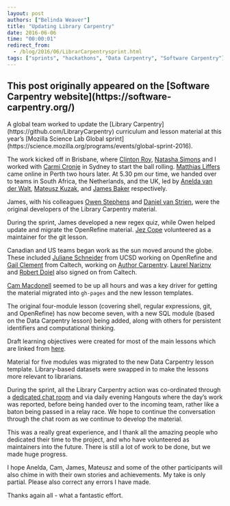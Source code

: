 ```yaml
---
layout: post
authors: ["Belinda Weaver"]
title: "Updating Library Carpentry"
date: 2016-06-06
time: "00:00:01"
redirect_from:
  - /blog/2016/06/LibrarCarpentrysprint.html
tags: ["sprints", "hackathons", "Data Carpentry", "Software Carpentry"]
---
```


<h2>This post originally appeared on the [Software Carpentry website](https://software-carpentry.org/)</h2>
A global team worked to update the [Library Carpentry](https://github.com/LibraryCarpentry) curriculum and lesson material at
this year’s [Mozilla Science Lab Global sprint](https://science.mozilla.org/programs/events/global-sprint-2016).

The work kicked off in Brisbane, where [Clinton Roy](https://twitter.com/clinton_roy), [Natasha Simons](https://twitter.com/n_simons) and I worked with [Carmi Cronje](https://twitter.com/machinical) in Sydney to start the ball rolling.
[Matthias Liffers](https://twitter.com/mpfl) came online in Perth two hours later. At 5.30 pm our time, we handed over to teams in South Africa, the Netherlands, and the UK, led by [Anelda van der Walt](https://twitter.com/aneldavdw), [Mateusz Kuzak](https://twitter.com/matkuzak), and [James Baker](https://twitter.com/j_w_baker) respectively.

James, with his colleagues [Owen Stephens](https://github.com/ostephens) and [Daniel van Strien](https://github.com/davanstrien), were the original developers of the Library Carpentry material.

During the sprint, James developed a new regex quiz, while Owen helped update and migrate the OpenRefine material. 
[Jez Cope](https://github.com/jezcope) volunteered as a maintainer for the git lesson.

Canadian and US teams began work as the sun moved around the globe. These included [Juliane Schneider](https://github.com/pitviper6) from UCSD working on OpenRefine and [Gail Clement](https://github.com/Repositorian) from Caltech, working on [Author Carpentry](https://github.com/Repositorian/AuthorCarpentry). [Laurel Narizny](https://github.com/lnarizny) and [Robert Doiel](https://github.com/rsdoiel) also signed on from Caltech.

[Cam Macdonell](https://twitter.com/cjmacdonell) seemed to be up all hours and was a key driver for getting the material migrated into `gh-pages` and the new lesson templates.

The original four-module lesson (covering shell, regular expressions, git, and OpenRefine) has now become seven, 
with a new SQL module (based on the Data Carpentry lesson) being added, along with others for persistent 
identifiers and computational thinking. 

Draft learning objectives were created for most of the main lessons which are linked 
from [here](https://github.com/data-lessons/librarycarpentry).

Material for five modules was migrated to the new Data Carpentry lesson template. Library-based datasets were 
swapped in to make the lessons more relevant to librarians. 

During the sprint, all the Library Carpentry action was co-ordinated through a 
[dedicated chat room](https://gitter.im/weaverbel/LibraryCarpentry) and via daily evening Hangouts 
where the day’s work was reported, before being handed over to the incoming team, rather like a baton being passed in a relay race. We hope to continue the conversation through the chat room as we continue to develop the material.

This was a really great experience, and I thank all the amazing people who dedicated their time to the project, and who 
have volunteered as maintainers into the future. There is still a lot of work to be done, but we made huge progress.

I hope Anelda, Cam, James, Mateusz and some of the other participants will also chime in with their own stories and achievements. My take is only partial. Please also correct any errors I have made.

Thanks again all - what a fantastic effort.
